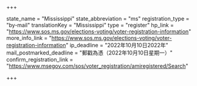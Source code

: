 +++

state_name = "Mississippi"
state_abbreviation = "ms"
registration_type = "by-mail"
translationKey = "Mississippi"
type = "register"
hp_link = "https://www.sos.ms.gov/elections-voting/voter-registration-information"
more_info_link = "https://www.sos.ms.gov/elections-voting/voter-registration-information"
ip_deadline = "2022年10月10日2022年"
mail_postmarked_deadline = "郵戳為憑（2022年10月10日星期一）"
confirm_registration_link = "https://www.msegov.com/sos/voter_registration/amiregistered/Search"

+++